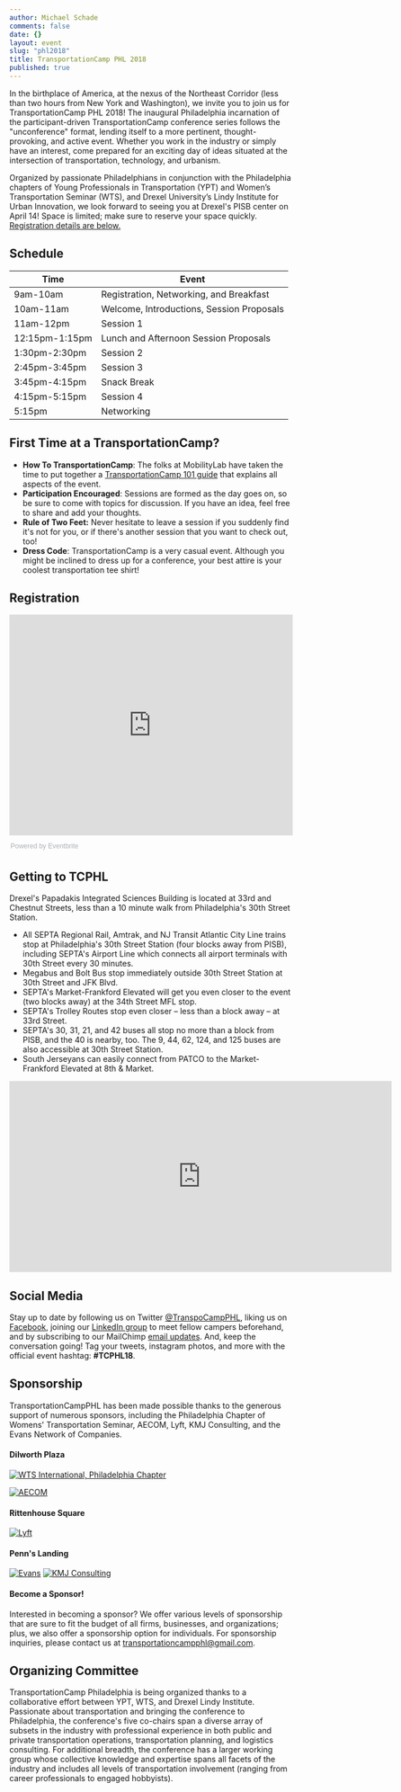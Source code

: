 ```yaml
---
author: Michael Schade
comments: false
date: {}
layout: event
slug: "phl2018"
title: TransportationCamp PHL 2018
published: true
---
```



In the birthplace of America, at the nexus of the Northeast Corridor (less than two hours from New York and Washington), we invite you to join us for TransportationCamp PHL 2018! The inaugural Philadelphia incarnation of the participant-driven TransportationCamp conference series follows the "unconference" format, lending itself to a more pertinent, thought-provoking, and active event. Whether you work in the industry or simply have an interest, come prepared for an exciting day of ideas situated at the intersection of transportation, technology, and urbanism.

Organized by passionate Philadelphians in conjunction with the Philadelphia chapters of Young Professionals in Transportation (YPT) and Women’s Transportation Seminar (WTS), and Drexel University’s Lindy Institute for Urban Innovation, we look forward to seeing you at Drexel's PISB center on April 14! Space is limited; make sure to reserve your space quickly. [Registration details are below.](#registration)

## Schedule

| Time | Event |
|------|------|
| 9am-10am | Registration, Networking, and Breakfast |
| 10am-11am | Welcome, Introductions, Session Proposals |
| 11am-12pm | Session 1
| 12:15pm-1:15pm | Lunch and Afternoon Session Proposals
| 1:30pm-2:30pm |Session 2
| 2:45pm-3:45pm | Session 3
| 3:45pm-4:15pm | Snack Break
| 4:15pm-5:15pm | Session 4
| 5:15pm | Networking

## First Time at a TransportationCamp?

- **How To TransportationCamp**: The folks at MobilityLab have taken the time to put together a [TransportationCamp 101 guide](http://transportationcamp.org/2011/02/how-transportationcamp-works-the-essential-guide/) that explains all aspects of the event.
- **Participation Encouraged**: Sessions are formed as the day goes on, so be sure to come with topics for discussion. If you have an idea, feel free to share and add your thoughts. 
- **Rule of Two Feet:** Never hesitate to leave a session if you suddenly find it's not for you, or if there's another session that you want to check out, too!
- **Dress Code**: TransportationCamp is a very casual event. Although you might be inclined to dress up for a conference, your best attire is your coolest transportation tee shirt!

## <a name="registration"></a> Registration
<div style="width:100%; text-align:left;"><iframe src="https://eventbrite.com/tickets-external?eid=42615402817&ref=etckt" frameborder="0" height="393" width="100%" vspace="0" hspace="0" marginheight="5" marginwidth="5" scrolling="auto" allowtransparency="true"></iframe><div style="font-family:Helvetica, Arial; font-size:12px; padding:10px 0 5px; margin:2px; width:100%; text-align:left;" ><a class="powered-by-eb" style="color: #ADB0B6; text-decoration: none;" target="_blank" href="https://www.eventbrite.com/">Powered by Eventbrite</a></div></div>

## Getting to TCPHL

Drexel's Papadakis Integrated Sciences Building is located at 33rd and Chestnut Streets, less than a 10 minute walk from Philadelphia's 30th Street Station.

- All SEPTA Regional Rail, Amtrak, and NJ Transit Atlantic City Line trains stop at Philadelphia's 30th Street Station (four blocks away from PISB), including SEPTA's Airport Line which connects all airport terminals with 30th Street every 30 minutes.
- Megabus and Bolt Bus stop immediately outside 30th Street Station at 30th Street and JFK Blvd.
- SEPTA's Market-Frankford Elevated will get you even closer to the event (two blocks away) at the 34th Street MFL stop.
- SEPTA's Trolley Routes stop even closer – less than a block away – at 33rd Street.
- SEPTA's 30, 31, 21, and 42 buses all stop no more than a block from PISB, and the 40 is nearby, too. The 9, 44, 62, 124, and 125 buses are also accessible at 30th Street Station.
- South Jerseyans can easily connect from PATCO to the Market-Frankford Elevated at 8th & Market.

<iframe src="https://www.google.com/maps/embed?pb=!1m14!1m8!1m3!1d12233.702859903971!2d-75.1894166!3d39.9542337!3m2!1i1024!2i768!4f13.1!3m3!1m2!1s0x0%3A0xa51c494800f66f42!2sPapadakis+Integrated+Sciences+Building!5e0!3m2!1sen!2sus!4v1517199706639" width="680" height="340" frameborder="0" style="border:0" allowfullscreen></iframe>

## Social Media

Stay up to date by following us on Twitter [@TranspoCampPHL](https://twitter.com/transpocampphl), liking us on [Facebook](http://facebook.com/TranspoCamp-PHL), joining our [LinkedIn group](https://www.linkedin.com/groups/8652914/) to meet fellow campers beforehand, and by subscribing to our MailChimp [email updates](http://eepurl.com/c8tKwH). And, keep the conversation going! Tag your tweets, instagram photos, and more with the official event hashtag: **#TCPHL18**.


## Sponsorship

TransportationCampPHL has been made possible thanks to the generous support of numerous sponsors, including the Philadelphia Chapter of Womens' Transportation Seminar, AECOM, Lyft, KMJ Consulting, and the Evans Network of Companies.

#### Dilworth Plaza

<a href="http://www.wtsinternational.org/philadelphia/"><img src="http://transportationcamp.org/events/phl2018/sponsor_logos/wts logo.jpg" alt="WTS International, Philadelphia Chapter" style="max-width:300px; max-height:250px;"></a>

<a href="http://www.aecom.com/"><img src="http://transportationcamp.org/events/phl2018/sponsor_logos/aecom.jpg" alt="AECOM" style="max-width:300px; max-height:275px;"></a>

#### Rittenhouse Square

<a href="https://www.lyft.com/"><img src="http://transportationcamp.org/events/phl2018/sponsor_logos/lyft.jpg" alt="Lyft" style="max-width:200px; max-height:135px;"></a>

#### Penn's Landing

<a href="http://www.evansdelivery.com/"><img src="http://transportationcamp.org/events/phl2018/sponsor_logos/evans.png" alt="Evans" style="max-width:150px; max-height:120px;"></a>  <a href="http://kmjinc.com/"><img src="http://transportationcamp.org/events/phl2018/sponsor_logos/kmj consulting.jpg" alt="KMJ Consulting" style="max-width:150px; max-height:100px;"></a>

#### Become a Sponsor!

Interested in becoming a sponsor? We offer various levels of sponsorship that are sure to fit the budget of all firms, businesses, and organizations; plus, we also offer a sponsorship option for individuals. For sponsorship inquiries, please contact us at [transportationcampphl@gmail.com](mailto:transportationcampphl@gmail.com).


## Organizing Committee

TransportationCamp Philadelphia is being organized thanks to a collaborative effort between YPT, WTS, and Drexel Lindy Institute. Passionate about transportation and  bringing the conference to Philadelphia, the conference's five co-chairs span a diverse array of subsets in the industry with professional experience in both public and private transportation operations, transportation planning, and logistics consulting. For additional breadth, the conference has a larger working group whose collective knowledge and expertise spans all facets of the industry and includes all levels of transportation involvement (ranging from career professionals to engaged hobbyists).
